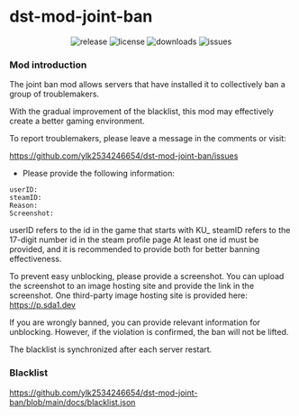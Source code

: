 # dst-mod-joint-ban

<p align="center">
  <img alt="release" src="https://img.shields.io/github/v/release/ylk2534246654/dst-mod-joint-ban" />
  <img alt="license" src="https://img.shields.io/github/license/ylk2534246654/dst-mod-joint-ban" />
  <img alt="downloads" src="https://img.shields.io/github/downloads/ylk2534246654/dst-mod-joint-ban/total" />
  <img alt="issues" src="https://img.shields.io/github/issues/ylk2534246654/dst-mod-joint-ban" />
</p>

### Mod introduction

The joint ban mod allows servers that have installed it to collectively ban a group of troublemakers. 
 
With the gradual improvement of the blacklist, this mod may effectively create a better gaming environment.


To report troublemakers, please leave a message in the comments or visit:

https://github.com/ylk2534246654/dst-mod-joint-ban/issues

- Please provide the following information:
```
userID:
steamID:
Reason:
Screenshot:
```
userID refers to the id in the game that starts with KU_
steamID refers to the 17-digit number id in the steam profile page
At least one id must be provided, and it is recommended to provide both for better banning effectiveness.

To prevent easy unblocking, please provide a screenshot. 
You can upload the screenshot to an image hosting site and provide the link in the screenshot.
One third-party image hosting site is provided here: https://p.sda1.dev

If you are wrongly banned, you can provide relevant information for unblocking. However, if the violation is confirmed, the ban will not be lifted.

The blacklist is synchronized after each server restart.
 
### Blacklist

https://github.com/ylk2534246654/dst-mod-joint-ban/blob/main/docs/blacklist.json

